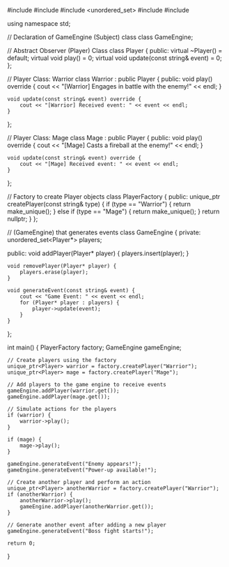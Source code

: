 
#include <iostream>
#include <string>
#include <unordered_set>
#include <memory>
#include <vector>

using namespace std;

// Declaration of GameEngine (Subject) class
class GameEngine;

// Abstract Observer (Player) Class
class Player {
public:
    virtual ~Player() = default;
    virtual void play() = 0;
    virtual void update(const string& event) = 0;
};

//  Player Class: Warrior
class Warrior : public Player {
public:
    void play() override {
        cout << "[Warrior] Engages in battle with the enemy!" << endl;
    }

    void update(const string& event) override {
        cout << "[Warrior] Received event: " << event << endl;
    }
};

//  Player Class: Mage
class Mage : public Player {
public:
    void play() override {
        cout << "[Mage] Casts a fireball at the enemy!" << endl;
    }

    void update(const string& event) override {
        cout << "[Mage] Received event: " << event << endl;
    }
};

//  Factory to create Player objects
class PlayerFactory {
public:
    unique_ptr<Player> createPlayer(const string& type) {
        if (type == "Warrior") {
            return make_unique<Warrior>();
        }
        else if (type == "Mage") {
            return make_unique<Mage>();
        }
        return nullptr;
    }
};

// (GameEngine) that generates events
class GameEngine {
private:
    unordered_set<Player*> players;

public:
    void addPlayer(Player* player) {
        players.insert(player);
    }

    void removePlayer(Player* player) {
        players.erase(player);
    }

    void generateEvent(const string& event) {
        cout << "Game Event: " << event << endl;
        for (Player* player : players) {
            player->update(event);
        }
    }
};

int main() {
    PlayerFactory factory;
    GameEngine gameEngine;

    // Create players using the factory
    unique_ptr<Player> warrior = factory.createPlayer("Warrior");
    unique_ptr<Player> mage = factory.createPlayer("Mage");

    // Add players to the game engine to receive events
    gameEngine.addPlayer(warrior.get());
    gameEngine.addPlayer(mage.get());

    // Simulate actions for the players
    if (warrior) {
        warrior->play();
    }

    if (mage) {
        mage->play();
    }

    gameEngine.generateEvent("Enemy appears!");
    gameEngine.generateEvent("Power-up available!");

    // Create another player and perform an action
    unique_ptr<Player> anotherWarrior = factory.createPlayer("Warrior");
    if (anotherWarrior) {
        anotherWarrior->play();
        gameEngine.addPlayer(anotherWarrior.get());
    }

    // Generate another event after adding a new player
    gameEngine.generateEvent("Boss fight starts!");

    return 0;
}

